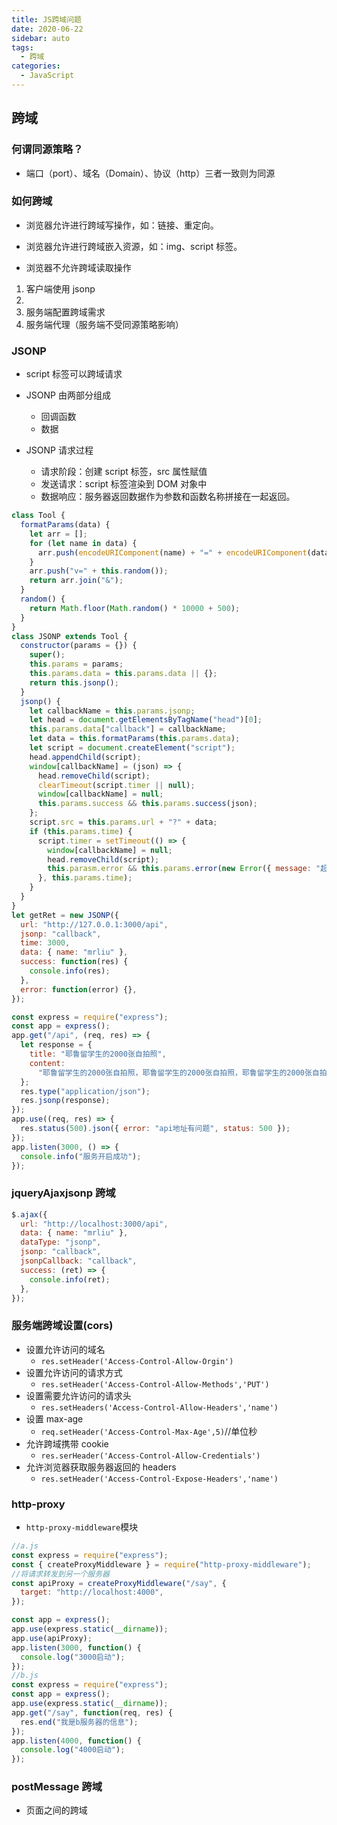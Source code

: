 ```yaml
---
title: JS跨域问题
date: 2020-06-22
sidebar: auto
tags:
  - 跨域
categories:
  - JavaScript
---
```


## 跨域

### 何谓同源策略？

- 端口（port）、域名（Domain）、协议（http）三者一致则为同源

### 如何跨域

- 浏览器允许进行跨域写操作，如：链接、重定向。

- 浏览器允许进行跨域嵌入资源，如：img、script 标签。

- 浏览器不允许跨域读取操作

1. 客户端使用 jsonp
2.
3. 服务端配置跨域需求
4. 服务端代理（服务端不受同源策略影响）

### JSONP

- script 标签可以跨域请求
- JSONP 由两部分组成
  - 回调函数
  - 数据
- JSONP 请求过程

  - 请求阶段：创建 script 标签，src 属性赋值
  - 发送请求：script 标签渲染到 DOM 对象中
  - 数据响应：服务器返回数据作为参数和函数名称拼接在一起返回。

```js
class Tool {
  formatParams(data) {
    let arr = [];
    for (let name in data) {
      arr.push(encodeURIComponent(name) + "=" + encodeURIComponent(data[name]));
    }
    arr.push("v=" + this.random());
    return arr.join("&");
  }
  random() {
    return Math.floor(Math.random() * 10000 + 500);
  }
}
class JSONP extends Tool {
  constructor(params = {}) {
    super();
    this.params = params;
    this.params.data = this.params.data || {};
    return this.jsonp();
  }
  jsonp() {
    let callbackName = this.params.jsonp;
    let head = document.getElementsByTagName("head")[0];
    this.params.data["callback"] = callbackName;
    let data = this.formatParams(this.params.data);
    let script = document.createElement("script");
    head.appendChild(script);
    window[callbackName] = (json) => {
      head.removeChild(script);
      clearTimeout(script.timer || null);
      window[callbackName] = null;
      this.params.success && this.params.success(json);
    };
    script.src = this.params.url + "?" + data;
    if (this.params.time) {
      script.timer = setTimeout(() => {
        window[callbackName] = null;
        head.removeChild(script);
        this.parasm.error && this.params.error(new Error({ message: "超时" }));
      }, this.params.time);
    }
  }
}
let getRet = new JSONP({
  url: "http://127.0.0.1:3000/api",
  jsonp: "callback",
  time: 3000,
  data: { name: "mrliu" },
  success: function(res) {
    console.info(res);
  },
  error: function(error) {},
});
```

```js
const express = require("express");
const app = express();
app.get("/api", (req, res) => {
  let response = {
    title: "耶鲁留学生的2000张自拍照",
    content:
      "耶鲁留学生的2000张自拍照，耶鲁留学生的2000张自拍照，耶鲁留学生的2000张自拍照，耶鲁留学生的2000张自拍照，耶鲁留学生的2000张自拍照",
  };
  res.type("application/json");
  res.jsonp(response);
});
app.use((req, res) => {
  res.status(500).json({ error: "api地址有问题", status: 500 });
});
app.listen(3000, () => {
  console.info("服务开启成功");
});
```

### jqueryAjaxjsonp 跨域

```js
$.ajax({
  url: "http://localhost:3000/api",
  data: { name: "mrliu" },
  dataType: "jsonp",
  jsonp: "callback",
  jsonpCallback: "callback",
  success: (ret) => {
    console.info(ret);
  },
});
```

### 服务端跨域设置(cors)

- 设置允许访问的域名
  - `res.setHeader('Access-Control-Allow-Orgin')`
- 设置允许访问的请求方式
  - `res.setHeader('Access-Control-Allow-Methods','PUT')`
- 设置需要允许访问的请求头
  - `res.setHeaders('Access-Control-Allow-Headers','name')`
- 设置 max-age
  - `req.setHeader('Access-Control-Max-Age',5)`//单位秒
- 允许跨域携带 cookie
  - `res.serHeader('Access-Control-Allow-Credentials')`
- 允许浏览器获取服务器返回的 headers
  - `res.setHeader('Access-Control-Expose-Headers','name')`

### http-proxy

- `http-proxy-middleware`模块

```js
//a.js
const express = require("express");
const { createProxyMiddleware } = require("http-proxy-middleware");
//将请求转发到另一个服务器
const apiProxy = createProxyMiddleware("/say", {
  target: "http://localhost:4000",
});

const app = express();
app.use(express.static(__dirname));
app.use(apiProxy);
app.listen(3000, function() {
  console.log("3000启动");
});
//b.js
const express = require("express");
const app = express();
app.use(express.static(__dirname));
app.get("/say", function(req, res) {
  res.end("我是b服务器的信息");
});
app.listen(4000, function() {
  console.log("4000启动");
});
```

### postMessage 跨域

- 页面之间的跨域

